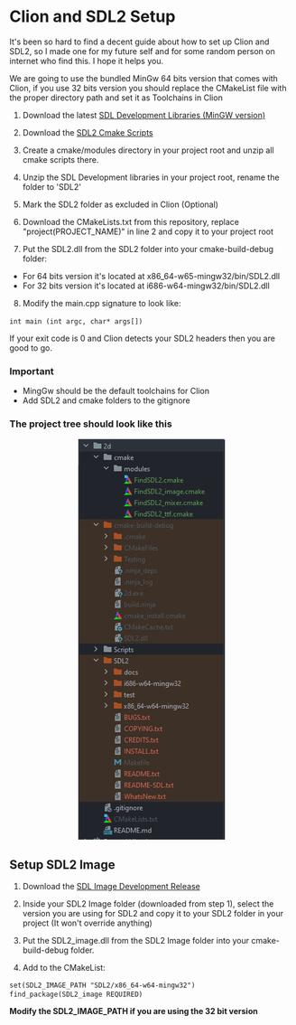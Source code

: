 # Clion and SDL2 Setup 

It's been so hard to find a decent guide about how to set up Clion and SDL2, so I made one for my future self and for some random person on internet who find this. I hope it helps you.

We are going to use the bundled MinGw 64 bits version that comes with Clion, if you use 32 bits version you should replace the CMakeList file with the proper directory path and set it as Toolchains in Clion

1. Download the latest [SDL Development Libraries (MinGW version)](https://www.libsdl.org/download-2.0.php)

2. Download the [SDL2 Cmake Scripts](https://github.com/tcbrindle/sdl2-cmake-scripts)

3. Create a cmake/modules directory in your project root and unzip all cmake scripts there.

4. Unzip the SDL Development libraries in your project root, rename the folder to 'SDL2'

5. Mark the SDL2 folder as excluded in Clion (Optional)

6. Download the CMakeLists.txt from this repository, replace "project(PROJECT_NAME)" in line 2 and copy it to your project root

7. Put the SDL2.dll from the SDL2 folder into your cmake-build-debug folder:

- For 64 bits version it's located at x86_64-w65-mingw32/bin/SDL2.dll
- For 32 bits version it's located at i686-w64-mingw32/bin/SDL2.dll

8. Modify the main.cpp signature to look like:

`int main (int argc, char* args[])`

If your exit code is 0 and Clion detects your SDL2 headers then you are good to go.

### Important

* MingGw should be the default toolchains for Clion
* Add SDL2 and cmake folders to the gitignore

### The project tree should look like this
<p align="center">
  <img src="Example.png" />
</p>

## Setup SDL2 Image

1. Download the [SDL Image Development Release](https://github.com/libsdl-org/SDL_image/releases)

2. Inside your SDL2 Image folder (downloaded from step 1), select the version you are using for SDL2 and copy it to your SDL2 folder in your project (It won't override anything)

3. Put the SDL2_image.dll from the SDL2 Image folder into your cmake-build-debug folder.

4. Add to the CMakeList:

``` 
set(SDL2_IMAGE_PATH "SDL2/x86_64-w64-mingw32")
find_package(SDL2_image REQUIRED) 
```

**Modify the SDL2_IMAGE_PATH if you are using the 32 bit version**
